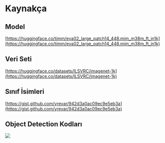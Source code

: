 # Kaynakça
## Model
[https://huggingface.co/timm/eva02_large_patch14_448.mim_m38m_ft_in1k](https://huggingface.co/timm/eva02_large_patch14_448.mim_m38m_ft_in1k)

## Veri Seti
[https://huggingface.co/datasets/ILSVRC/imagenet-1k](https://huggingface.co/datasets/ILSVRC/imagenet-1k)

## Sınıf İsimleri
[https://gist.github.com/yrevar/942d3a0ac09ec9e5eb3a](https://gist.github.com/yrevar/942d3a0ac09ec9e5eb3a)

## Object Detection Kodları
<img src=https://i.imgur.com/wBa34S7.png>
